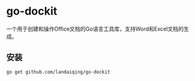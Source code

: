 # go-dockit

一个用于创建和操作Office文档的Go语言工具库，支持Word和Excel文档的生成。

## 安装

```bash
go get github.com/landaiqing/go-dockit
```